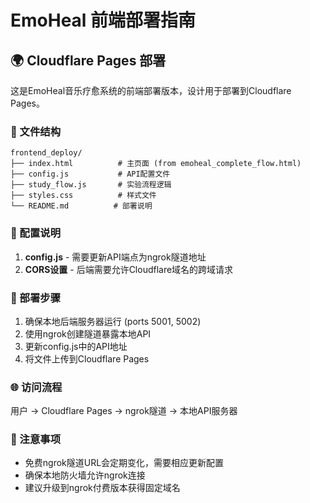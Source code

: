 # EmoHeal 前端部署指南

## 🌍 Cloudflare Pages 部署

这是EmoHeal音乐疗愈系统的前端部署版本，设计用于部署到Cloudflare Pages。

### 📁 文件结构
```
frontend_deploy/
├── index.html          # 主页面 (from emoheal_complete_flow.html)
├── config.js           # API配置文件
├── study_flow.js       # 实验流程逻辑
├── styles.css          # 样式文件
└── README.md          # 部署说明
```

### 🔧 配置说明

1. **config.js** - 需要更新API端点为ngrok隧道地址
2. **CORS设置** - 后端需要允许Cloudflare域名的跨域请求

### 🚀 部署步骤

1. 确保本地后端服务器运行 (ports 5001, 5002)
2. 使用ngrok创建隧道暴露本地API
3. 更新config.js中的API地址
4. 将文件上传到Cloudflare Pages

### 🌐 访问流程

用户 → Cloudflare Pages → ngrok隧道 → 本地API服务器

### 📝 注意事项

- 免费ngrok隧道URL会定期变化，需要相应更新配置
- 确保本地防火墙允许ngrok连接
- 建议升级到ngrok付费版本获得固定域名